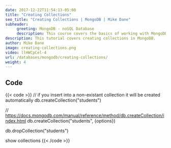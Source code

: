 ```yaml
---
date: 2017-12-22T11:54:13-05:00
title: "Creating Collections"
seo_title: "Creating Collections | MongoDB | Mike Dane"
subheader:
     greeting: MongoDB - noSQL Database
     description: This course covers the basics of working with MongoDB. Work your way through the videos/articles and I'll teach you everything you need to know to interact with Mongo's flexible document database management system and create powerful document databases!
description: This tutorial covers creating collections in MongoDB.
author: Mike Dane
image: creating-collections.png
video: llHWCpCel-4
url: /databases/mongodb/creating-collections/
weight: 4
---
```


## Code

{{< code >}}
// if you insert into a non-existant collection it will be created automatically
db.createCollection("students")

// https://docs.mongodb.com/manual/reference/method/db.createCollection/index.html
db.createCollection("students", {options})

db.dropCollection("students")

show collections
{{< /code >}}

